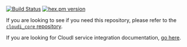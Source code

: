 [![Build Status](https://secure.travis-ci.org/CloudI/cloudi_service_queue.png?branch=master)](http://travis-ci.org/CloudI/cloudi_service_queue)
[![hex.pm version](https://img.shields.io/hexpm/v/cloudi_service_queue.svg)](https://hex.pm/packages/cloudi_service_queue)

If you are looking to see if you need this repository, please refer to the [`cloudi_core` repository](https://github.com/CloudI/cloudi_core#about).

If you are looking for CloudI service integration documentation, [go here](https://github.com/CloudI/CloudI#integration).

